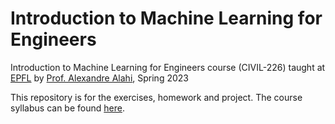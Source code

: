 # Introduction to Machine Learning for Engineers

Introduction to Machine Learning for Engineers course  (CIVIL-226) taught at [EPFL](https://www.epfl.ch/en/) by [Prof. Alexandre Alahi](https://people.epfl.ch/alexandre.alahi?lang=en), Spring 2023

This repository is for the exercises, homework and project. The course syllabus can be found [here](https://edu.epfl.ch/coursebook/en/introduction-to-machine-learning-for-engineers-CIVIL-226).
